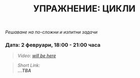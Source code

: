 <h1 align="center">УПРАЖНЕНИЕ: ЦИКЛИ</h1>
    <br>

<p><i>Решаване на по-сложни и изпитни задачи</i></p>

<h3>Дата: 2 февруари, 18:00 - 21:00 часа</h3>

<blockquote>
    <i>
        Video: 
        <a href="#">will be here</a>
    </i>
</blockquote>

<blockquote>
    <i>
        Short Link: <br> 
        <b>
            ...TBA
        </b> 
    </i>
</blockquote>
